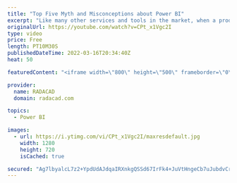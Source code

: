 ```yaml
---
title: "Top Five Myth and Misconceptions about Power BI"
excerpt: "Like many other services and tools in the market, when a product passes certain popularity, normally we see some rumors and myths and misconceptions about it spreading around. Power BI also has that kind of myth and misconceptions. In this video, I’ll uncover five of the most common myth and misconceptions"
originalUrl: https://youtube.com/watch?v=CPt_x1Vgc2I
type: video
price: Free
length: PT10M30S
publishedDateTime: 2022-03-16T20:34:40Z
heat: 50

featuredContent: "<iframe width=\"800\" height=\"500\" frameborder=\"0\" src=\"https://www.youtube.com/embed/CPt_x1Vgc2I\" allow=\"accelerometer; autoplay; encrypted-media; gyroscope; picture-in-picture\" allowfullscreen></iframe>"

provider:
  name: RADACAD
  domain: radacad.com

topics:
  - Power BI

images:
  - url: https://i.ytimg.com/vi/CPt_x1Vgc2I/maxresdefault.jpg
    width: 1280
    height: 720
    isCached: true

secured: "Ag7lbyalcL7z2+YpdUdAJdqaIRXnkgQSSd67IrFk4+JuVtHngeCb7uJubdvCr01y1lRVB3UdoLiUzXBlpkhDXE11och3qaF+cceM4mt1DLHdYNMh2YRXFx5P01u/2+Hjc05heoLGyznt0E1sAXjW7Jc5iO4NqIoHxuKDZWZe3jj4nHxRDt9CrgHj7l2xmPtxORd63o6KHeLGdXCVJVG5R9aPPuDiMQWXN3ToA782UJ+vBQD0cX9UlI0EK/nnKWjeM6RjOwVn23SBR2XDfvjL5WMBFGwkU5ZRP5yGsYR3P9I39ZcezYIRK+LjbW25G45JxwL0w2fHEyfCcjLnQEDd2l7V4OaMEF3OSlpiXciED6CsjKYpLogbh33Vh8zFQnd+A4iZFW433iOmxjGMCK0WfdrOCTyJaxQq+9fMM6MBy7w=;iRxam5pKfMNhMayru3mBrw=="
---
```


